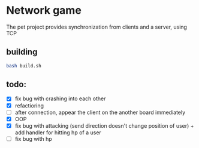 # Network game
The pet project provides synchronization from clients and a server, using TCP
## building 
```sh
bash build.sh
```

## todo:
- [x] fix bug with crashing into each other
- [x] refactioring
- [ ] after connection, appear the client on the another board immediately
- [x] OOP
- [x] fix bug with attacking (send direction doesn't change position of user) 
        + add handler for hitting hp of a user
- [ ] fix bug with hp
